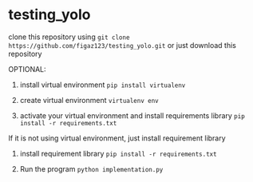 # testing_yolo

clone this repository using `git clone https://github.com/figaz123/testing_yolo.git` or just download this repository

OPTIONAL:

1. install virtual environment
`pip install virtualenv`

2. create virtual environment
`virtualenv env`

3. activate your virtual environment and install requirements library
   `pip install -r requirements.txt`


If it is not using virtual environment, just install requirement library

1. install requirement library
`pip install -r requirements.txt`

2. Run the program
`python implementation.py`

